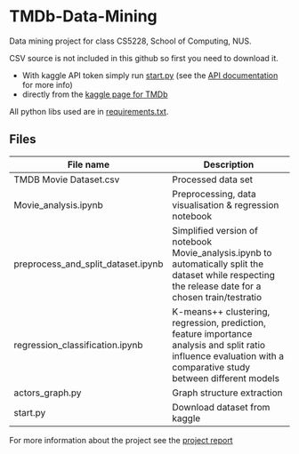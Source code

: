 # TMDb-Data-Mining
Data mining project for class CS5228, School of Computing, NUS.

CSV source is not included in this github so first you need to download it.
- With kaggle API token simply run [start.py](start.py) (see the [API documentation](https://technowhisp.com/kaggle-api-python-documentation/) for more info)
- directly from the [kaggle page for TMDb](https://www.kaggle.com/datasets/successikuku/tmbd-movie-dataset)

All python libs used are in [requirements.txt](requirements.txt).

## Files

|File name| Description|
|-|-|
| TMDB Movie Dataset.csv  | Processed data set |
| Movie_analysis.ipynb | Preprocessing, data visualisation & regression notebook |
| preprocess_and_split_dataset.ipynb | Simplified version of notebook Movie_analysis.ipynb to automatically split the dataset while respecting the release date for a chosen train/testratio |
| regression_classification.ipynb | K-means++ clustering, regression, prediction, feature importance analysis and split ratio influence evaluation with a comparative study between different models |
| actors_graph.py | Graph structure extraction |
| start.py | Download dataset from kaggle |


For more information about the project see the [project report](project_report.pdf)

